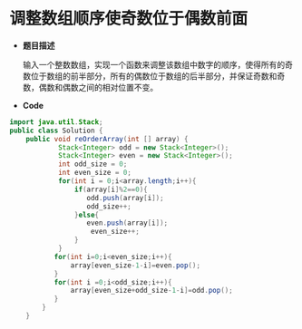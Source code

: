 # 调整数组顺序使奇数位于偶数前面

* **题目描述**

  输入一个整数数组，实现一个函数来调整该数组中数字的顺序，使得所有的奇数位于数组的前半部分，所有的偶数位于数组的后半部分，并保证奇数和奇数，偶数和偶数之间的相对位置不变。

* **Code**

```java
import java.util.Stack;
public class Solution {
    public void reOrderArray(int [] array) {
            Stack<Integer> odd = new Stack<Integer>();
            Stack<Integer> even = new Stack<Integer>();
            int odd_size = 0;
            int even_size = 0;
            for(int i = 0;i<array.length;i++){
                if(array[i]%2==0){
                   odd.push(array[i]);
                   odd_size++;
                }else{
                   even.push(array[i]);
                    even_size++;
                }
            }
           for(int i=0;i<even_size;i++){
               array[even_size-1-i]=even.pop();  
           }
           for(int i =0;i<odd_size;i++){
               array[even_size+odd_size-1-i]=odd.pop();
           }
        }        
    }

```

